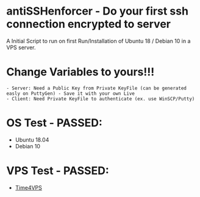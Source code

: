 # antiSSHenforcer - Do your first ssh connection encrypted to server

A Initial Script to run on first Run/Installation of Ubuntu 18 / Debian 10 in a VPS server.

# Change Variables to yours!!!

    - Server: Need a Public Key from Private KeyFile (can be generated easly on PuttyGen) - Save it with your own Live
    - Client: Need Private KeyFile to authenticate (ex. use WinSCP/Putty)

# OS Test - PASSED:
 - Ubuntu 18.04
 - Debian 10

# VPS Test - PASSED:
 - [Time4VPS](https://www.time4vps.com/?affid=4335)
